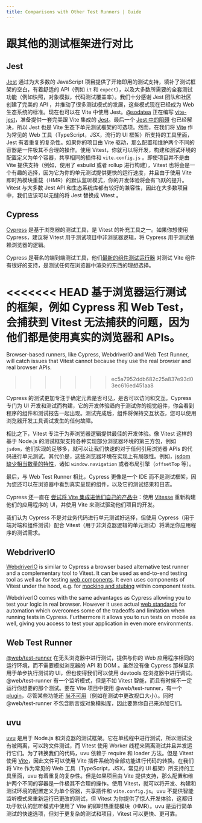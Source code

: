 ```yaml
---
title: Comparisons with Other Test Runners | Guide
---
```


# 跟其他的测试框架进行对比

## Jest

[Jest](https://jestjs.io/zh-Hans/) 通过为大多数的 JavaScript 项目提供了开箱即用的测试支持，填补了测试框架的空白，有着舒适的 API（例如 `it` 和 `expect`），以及大多数所需要的全套测试功能（例如快照，对象模拟，代码测试覆盖率）。我们十分感谢 Jest 团队和社区创建了完美的 API ，并推动了很多测试模式的发展，这些模式现在已经成为 Web 生态系统的标准。现在也可以在 Vite 中使用 Jest。[@sodatea](https://twitter.com/haoqunjiang) 正在编写 [vite-jest](https://github.com/sodatea/vite-jest#readme)，准备提供一套完美跟 Vite 集成的 [Jest](https://jestjs.io/)。最后一个 [Jest 中的阻碍](https://github.com/sodatea/vite-jest/blob/main/packages/vite-jest/README.md#vite-jest) 也已经解决，所以 Jest 也是 Vite 生态下单元测试框架的可选项。然而，在我们将 [Vite](https://vitejs.dev) 作为常见的 Web 工具（TypeScript，JSX，流行的 UI 框架）所支持的工具里面，Jest 有着重复的复杂性。如果你的项目由 Vite 驱动，那么配置和维护两个不同的容器是一件极其不合理的操作。使用 Vitest，你就可以将开发，构建和测试环境的配置定义为单个容器，共享相同的插件和 `vite.config.js` 。即使项目并不是由 Vite 提供支持（例如，使用了 esbuild 或者 rollup 进行构建），Vitest 也将会是一个有趣的选择，因为它为你的单元测试提供更快的运行速度，并且由于使用 Vite 即时热模块重载（HMR）的默认监听模式，你的开发体验将会有飞跃的提升。Vitest 与大多数 Jest API 和生态系统库都有较好的兼容性，因此在大多数项目中，我们应该可以无缝的将 Jest 替换成 Vitest 。

## Cypress

[Cypress](https://www.cypress.io/) 是基于浏览器的测试工具，是 Vitest 的补充工具之一。如果你想使用 Cypress，建议将 Vitest 用于测试项目中非浏览器逻辑，将 Cypress 用于测试依赖浏览器的逻辑。

Cypress 是著名的端到端测试工具，他们[最新的组件测试运行器](https://on.cypress.io/component) 对测试 Vite 组件有很好的支持，是测试任何在浏览器中渲染的东西的理想选择。

<<<<<<< HEAD
基于浏览器运行测试的框架，例如 Cypress 和 Web Test，会捕获到 Vitest 无法捕获的问题，因为他们都是使用真实的浏览器和 APIs。
=======
Browser-based runners, like Cypress, WebdriverIO and Web Test Runner, will catch issues that Vitest cannot because they use the real browser and real browser APIs.
>>>>>>> ec5a7952ddb682c25a837e93d03ec616ed451aa8

Cypress 的测试更加专注于确定元素是否可见，是否可以访问和交互。Cypress 专门为 UI 开发和测试而构建，它的开发体验趋向于测试你的视觉组件，你会看到程序的组件和测试报告一起出现。测试完成后，组件将保持交互状态，您可以使用浏览器开发工具调试发生的任何故障。

相比之下，Vitest 专注于为非浏览器逻辑提供最佳的开发体验。像 Vitest 这样的基于 Node.js 的测试框架支持各种实现部分浏览器环境的第三方包，例如 `jsdom`，他们实现的足够多，就可以让我们快速的对于任何引用浏览器 APIs 的代码进行单元测试。其代价是，这些浏览器环境在实现上有局限性。例如，[jsdom 缺少相当数量的特性](https://github.com/jsdom/jsdom/issues?q=is%3Aissue+is%3Aopen+sort%3Acomments-desc)，诸如 `window.navigation` 或者布局引擎（`offsetTop` 等）。

最后，与 Web Test Runner 相比，Cypress 更像是一个 IDE 而不是测试框架，因为您还可以在浏览器中看到真实呈现的组件，以及它的测试结果和日志。

Cypress 还一直在 [尝试将 Vite 集成进他们自己的产品中](https://www.youtube.com/watch?v=7S5cbY8iYLk)：使用 [Vitesse](https://github.com/antfu/vitesse) 重新构建他们的应用程序的 UI，并使用 Vite 来测试驱动他们项目的开发。

我们认为 Cypress 不是对业务代码进行单元测试好选择，但使用 Cypress（用于端对端和组件测试）配合 Vitest（用于非浏览器逻辑的单元测试）将满足你应用程序的测试需求。

## WebdriverIO

[WebdriverIO](https://webdriver.io/) is similar to Cypress a browser based alternative test runner and a complementary tool to Vitest. It can be used as end-to-end testing tool as well as for testing [web components](https://webdriver.io/docs/component-testing). It even uses components of Vitest under the hood, e.g. for [mocking and stubing](https://webdriver.io/docs/component-testing/mocks-and-spies) within component tests.

WebdriverIO comes with the same advantages as Cypress allowing you to test your logic in real browser. However it uses actual [web standards](https://w3c.github.io/webdriver/) for automation which overcomes some of the tradeoffs and limitation when running tests in Cypress. Furthermore it allows you to run tests on mobile as well, giving you access to test your application in even more environments.

## Web Test Runner

[@web/test-runner](https://modern-web.dev/docs/test-runner/overview/) 在无头浏览器中进行测试，提供与你的 Web 应用程序相同的运行环境，而不需要模拟浏览器的 API 和 DOM 。虽然没有像 Cypress 那样显示用于单步执行测试的 UI，但也使得我们可以使用 devtools 在浏览器中进行调试。@web/test-runner 有一个监听模式，但是不如 Vitest 智能，而且有时候不一定运行你想要的那个测试。要在 Vite 项目中使用 @web/test-runner，有一个 [plugin](https://github.com/material-svelte/vite-web-test-runner-plugin)，尽管某些功能还 [尚不可用](https://github.com/material-svelte/vite-web-test-runner-plugin/issues/11)（例如在测试中更改视口大小）。同时 @web/test-runner 不包含断言或对象模拟库，因此要靠你自己来添加它们。

## uvu

[uvu](https://github.com/lukeed/uvu) 是用于 Node.js 和浏览器的测试框架。它在单线程中进行测试，所以测试没有被隔离，可以跨文件测试，而 Vitest 使用 Worker 线程来隔离测试并且并发运行它们。为了转换我们的代码，uvu 依赖于 require 和 loader 方法。但是 Vitest 使用 [Vite](https://vitejs.dev)，因此文件可以使用 Vite 插件系统的全部功能进行代码的转换。在我们将 Vite 作为常见的 Web 工具（TypeScript，JSX，常见的 UI 框架）所支持的工具里面，uvu 有着重复的复杂性。但是如果项目由 Vite 提供支持，那么配置和维护两个不同的容器是一件极其不合理的操作。使用 Vitest，就可以将开发、构建和测试环境的配置定义为单个容器，共享插件和 `vite.config.js`。uvu 不提供智能监听模式来重新运行已更改的测试，但 Vitest 为你提供了惊人开发体验，这都归功于默认的监听模式中使用了 Vite 的即时热重载模块（HMR）。uvu 是运行简单测试的快速选项，但对于更复杂的测试和项目，Vitest 可以更快、更可靠。
